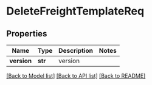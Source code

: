 # DeleteFreightTemplateReq

## Properties
Name | Type | Description | Notes
------------ | ------------- | ------------- | -------------
**version** | **str** |  version | 

[[Back to Model list]](../README.md#documentation-for-models) [[Back to API list]](../README.md#documentation-for-api-endpoints) [[Back to README]](../README.md)

